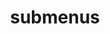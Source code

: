 ---
layout: page
title: submenus
nav: true
nav_order: 6
dropdown: true
children: 
    - title: photography
      permalink: /photography/
    - title: divider
    - title: projects
      permalink: /projects/
---